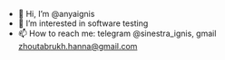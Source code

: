 - 👋 Hi, I’m @anyaignis
- 👀 I’m interested in software testing
- 📫 How to reach me: telegram @sinestra_ignis, gmail zhoutabrukh.hanna@gmail.com

<!---
anyaignis/anyaignis is a ✨ special ✨ repository because its `README.md` (this file) appears on your GitHub profile.
You can click the Preview link to take a look at your changes.
--->
